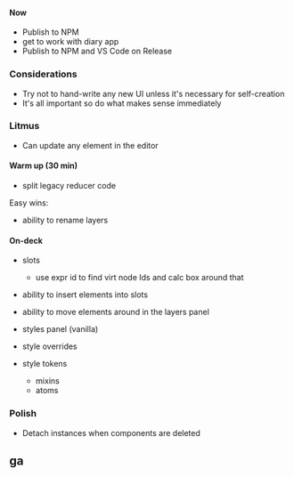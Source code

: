 #### Now

- Publish to NPM
- get to work with diary app
- Publish to NPM and VS Code on Release

### Considerations

- Try not to hand-write any new UI unless it's necessary for self-creation
- It's all important so do what makes sense immediately

### Litmus

- Can update any element in the editor

#### Warm up (30 min)

- split legacy reducer code

Easy wins:

- ability to rename layers

#### On-deck

- slots

  - use expr id to find virt node Ids and calc box around that

- ability to insert elements into slots
- ability to move elements around in the layers panel
- styles panel (vanilla)
- style overrides
- style tokens
  - mixins
  - atoms

### Polish

- Detach instances when components are deleted

## ga
